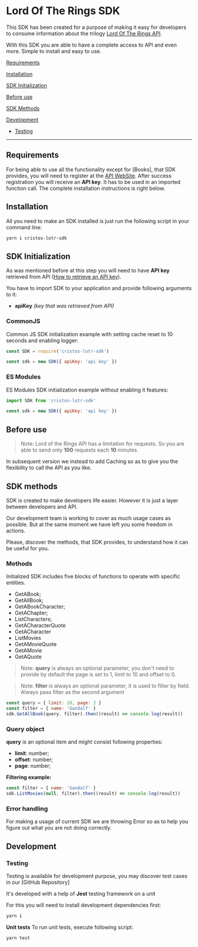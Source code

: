 # Lord Of The Rings SDK

This SDK has been created for a purpose of making it easy for developers to consume information about the trilogy [Lord Of The Rings API](https://the-one-api.dev/v2).

With this SDK you are able to have a complete access to API and even more.
Simple to install and easy to use.

[Requirements](#requirements)

[Installation](#installation)

[SDK Initialization](#sdk-initialization)

[Before use](#before-use)

[SDK Methods](#sdk-methods)

[Development](#development)

- [Testing](#testing)

---

## Requirements

For being able to use all the functionality except for [Books], that SDK provides, you will need to register at the [API WebSite](https://the-one-api.dev/sign-up).
After success registration you will receive an **API key**. It has to be used in an imported function call.
The complete installation instructions is right below.

## Installation

All you need to make an SDK installed is just run the following script in your command line:

```bash
yarn i cristos-lotr-sdk
```

## SDK Initialization

As was mentioned before at this step you will need to have **API key** retrieved from API ([How to retrieve an API key](#requirements)).

You have to import SDK to your application and provide following arguments to it:

- **apiKey** _(key that was retrieved from API)_

### CommonJS

Common JS SDK initialization example with setting cache reset to 10 seconds and enabling logger:

```javascript
const SDK = require('cristos-lotr-sdk')

const sdk = new SDK({ apiKey: 'api key' })
```

### ES Modules

ES Modules SDK initialization example without enabling it features:

```javascript
import SDK from 'cristos-lotr-sdk'

const sdk = new SDK({ apiKey: 'api key' })
```

## Before use

> Note: Lord of the Rings API has a limitation for requests. So you are able to send only **100** requests each **10** minutes.

In subsequent version we instead to add Caching so as to give you the flexibility to call the API as you like.

## SDK methods

SDK is created to make developers life easier. However it is just a layer between developers and API.

Our development team is working to cover as much usage cases as possible. But at the same moment we have left you some freedom in actions.

Please, discover the methods, that SDK provides, to understand how it can be useful for you.

### Methods

Initialized SDK includes five blocks of functions to operate with specific entities.

- GetABook;
- GetAllBook;
- GetABookCharacter;
- GetAChapter;
- ListCharacters;
- GetACharacterQuote
- GetACharacter
- ListMovies
- GetAMovieQuote
- GetAMovie
- GetAQuote

> Note: **query** is always an optional parameter, you don't need to provide by default the page is set to 1, limit to 10 and offset to 0.

> Note: **filter** is always an optional parameter, it is used to filter by field. Always pass filter as the second argument

```javascript
const query = { limit: 20, page: 2 }
const filter = { name: 'Gandalf' }
sdk.GetAllBook(query, filter).then((result) => console.log(result))
```

### Query object

**query** is an optional item and might consist following properties:

- **limit**: number;
- **offset**: number;
- **page**: number;

**Filtering example:**

```javascript
const filter = { name: 'Gandalf' }
sdk.ListMovies(null, filter).then((result) => console.log(result))
```

### Error handling

For making a usage of current SDK we are throwing Error so as to help you figure out what you are not doing correctly.

## Development

### Testing

Testing is available for development purpose, you may discover test cases in our [GitHub Repository]

It's developed with a help of **Jest** testing framework on a unit

For this you will need to install development dependencies first:

```bash
yarn i
```

**Unit tests**
To run unit tests, execute following script:

```bash
yarn test
```

